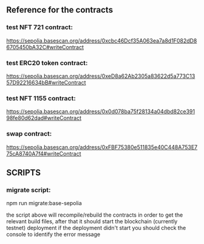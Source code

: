 ## Reference for the contracts

### test NFT 721 contract:

https://sepolia.basescan.org/address/0xcbc46Dcf35A063ea7a8d1F082dD86705450bA32C#writeContract

### test ERC20 token contract:

https://sepolia.basescan.org/address/0xeD8a62Ab2305a83622d5a773C1357D92216634bB#writeContract

### test NFT 1155 contract:

https://sepolia.basescan.org/address/0x0d078ba75f28134a04dbd82ce39198fe80d62dad#writeContract

### swap contract:

https://sepolia.basescan.org/address/0xFBF75380e511835e40C448A753E775cA8740A7f4#writeContract

## SCRIPTS

### migrate script:

npm run migrate:base-sepolia

the script above will recompile/rebuild the contracts in order to get the relevant build files, after that it should start the blockchain (currently testnet) deployment
if the deployment didn't start you should check the console to identify the error message
